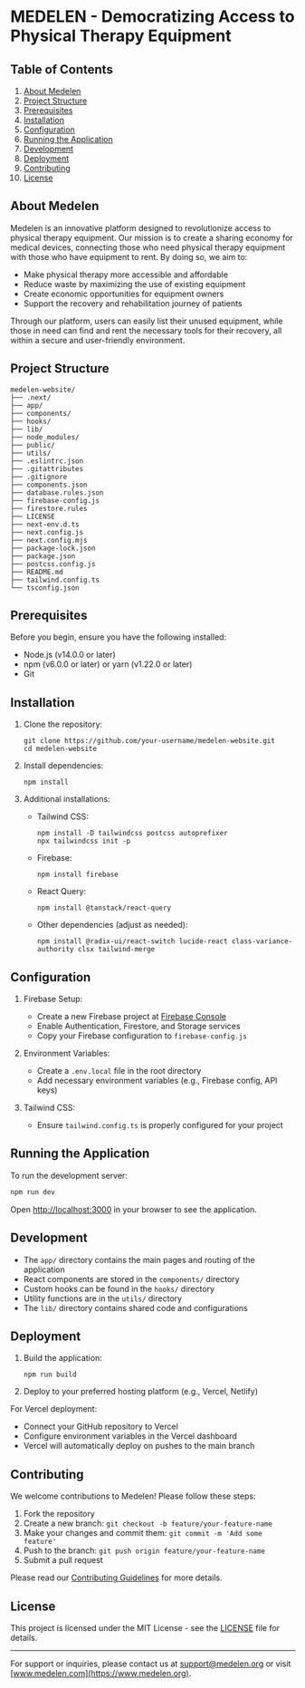 # MEDELEN - Democratizing Access to Physical Therapy Equipment

## Table of Contents
1. [About Medelen](#about-medelen)
2. [Project Structure](#project-structure)
3. [Prerequisites](#prerequisites)
4. [Installation](#installation)
5. [Configuration](#configuration)
6. [Running the Application](#running-the-application)
7. [Development](#development)
8. [Deployment](#deployment)
9. [Contributing](#contributing)
10. [License](#license)

## About Medelen

Medelen is an innovative platform designed to revolutionize access to physical therapy equipment. Our mission is to create a sharing economy for medical devices, connecting those who need physical therapy equipment with those who have equipment to rent. By doing so, we aim to:

- Make physical therapy more accessible and affordable
- Reduce waste by maximizing the use of existing equipment
- Create economic opportunities for equipment owners
- Support the recovery and rehabilitation journey of patients

Through our platform, users can easily list their unused equipment, while those in need can find and rent the necessary tools for their recovery, all within a secure and user-friendly environment.

## Project Structure

```
medelen-website/
├── .next/
├── app/
├── components/
├── hooks/
├── lib/
├── node_modules/
├── public/
├── utils/
├── .eslintrc.json
├── .gitattributes
├── .gitignore
├── components.json
├── database.rules.json
├── firebase-config.js
├── firestore.rules
├── LICENSE
├── next-env.d.ts
├── next.config.js
├── next.config.mjs
├── package-lock.json
├── package.json
├── postcss.config.js
├── README.md
├── tailwind.config.ts
└── tsconfig.json
```

## Prerequisites

Before you begin, ensure you have the following installed:
- Node.js (v14.0.0 or later)
- npm (v6.0.0 or later) or yarn (v1.22.0 or later)
- Git

## Installation

1. Clone the repository:
   ```
   git clone https://github.com/your-username/medelen-website.git
   cd medelen-website
   ```

2. Install dependencies:
   ```
   npm install
   ```

3. Additional installations:
   - Tailwind CSS:
     ```
     npm install -D tailwindcss postcss autoprefixer
     npx tailwindcss init -p
     ```
   - Firebase:
     ```
     npm install firebase
     ```
   - React Query:
     ```
     npm install @tanstack/react-query
     ```
   - Other dependencies (adjust as needed):
     ```
     npm install @radix-ui/react-switch lucide-react class-variance-authority clsx tailwind-merge
     ```

## Configuration

1. Firebase Setup:
   - Create a new Firebase project at [Firebase Console](https://console.firebase.google.com/)
   - Enable Authentication, Firestore, and Storage services
   - Copy your Firebase configuration to `firebase-config.js`

2. Environment Variables:
   - Create a `.env.local` file in the root directory
   - Add necessary environment variables (e.g., Firebase config, API keys)

3. Tailwind CSS:
   - Ensure `tailwind.config.ts` is properly configured for your project

## Running the Application

To run the development server:

```bash
npm run dev
```

Open [http://localhost:3000](http://localhost:3000) in your browser to see the application.

## Development

- The `app/` directory contains the main pages and routing of the application
- React components are stored in the `components/` directory
- Custom hooks can be found in the `hooks/` directory
- Utility functions are in the `utils/` directory
- The `lib/` directory contains shared code and configurations

## Deployment

1. Build the application:
   ```
   npm run build
   ```

2. Deploy to your preferred hosting platform (e.g., Vercel, Netlify)

For Vercel deployment:
- Connect your GitHub repository to Vercel
- Configure environment variables in the Vercel dashboard
- Vercel will automatically deploy on pushes to the main branch

## Contributing

We welcome contributions to Medelen! Please follow these steps:

1. Fork the repository
2. Create a new branch: `git checkout -b feature/your-feature-name`
3. Make your changes and commit them: `git commit -m 'Add some feature'`
4. Push to the branch: `git push origin feature/your-feature-name`
5. Submit a pull request

Please read our [Contributing Guidelines](CONTRIBUTING.md) for more details.

## License

This project is licensed under the MIT License - see the [LICENSE](LICENSE) file for details.

---

For support or inquiries, please contact us at support@medelen.org or visit [www.medelen.com](https://www.medelen.org).